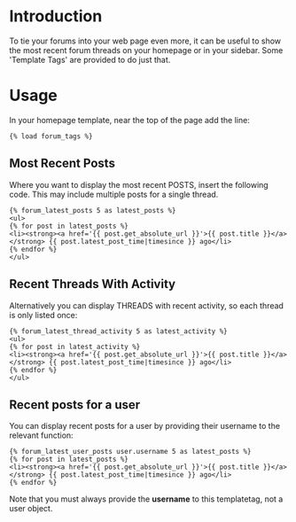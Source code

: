 # Introduction #

To tie your forums into your web page even more, it can be useful to show the most recent forum threads on your homepage or in your sidebar. Some 'Template Tags' are provided to do just that.


# Usage #

In your homepage template, near the top of the page add the line:

```
{% load forum_tags %}
```

## Most Recent Posts ##

Where you want to display the most recent POSTS, insert the following code. This may include multiple posts for a single thread.

```
{% forum_latest_posts 5 as latest_posts %}
<ul>
{% for post in latest_posts %}
<li><strong><a href='{{ post.get_absolute_url }}'>{{ post.title }}</a></strong> {{ post.latest_post_time|timesince }} ago</li>
{% endfor %}
</ul>
```

## Recent Threads With Activity ##

Alternatively you can display THREADS with recent activity, so each thread is only listed once:

```
{% forum_latest_thread_activity 5 as latest_activity %}
<ul>
{% for post in latest_activity %}
<li><strong><a href='{{ post.get_absolute_url }}'>{{ post.title }}</a></strong> {{ post.latest_post_time|timesince }} ago</li>
{% endfor %}
</ul>
```

## Recent posts for a user ##

You can display recent posts for a user by providing their username to the relevant function:

```
{% forum_latest_user_posts user.username 5 as latest_posts %}
{% for post in latest_posts %}
<li><strong><a href='{{ post.get_absolute_url }}'>{{ post.title }}</a></strong> {{ post.latest_post_time|timesince }} ago</li>
{% endfor %}
```

Note that you must always provide the **username** to this templatetag, not a user object.